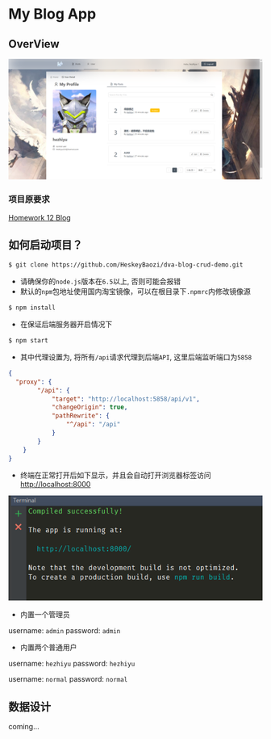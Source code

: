 # My Blog App

## OverView

![overview1](./readme_img/005.png)

### 项目原要求

[Homework 12 Blog](http://my.ss.sysu.edu.cn/wiki/display/WEB/Homework+12+Blog)

## 如何启动项目？

```bash
$ git clone https://github.com/HeskeyBaozi/dva-blog-crud-demo.git
```

- 请确保你的`node.js`版本在`6.5`以上, 否则可能会报错
- 默认的`npm`包地址使用国内淘宝镜像，可以在根目录下`.npmrc`内修改镜像源

```bash
$ npm install
```

- 在保证后端服务器开启情况下
```bash
$ npm start
```

- 其中代理设置为, 将所有`/api`请求代理到后端`API`, 这里后端监听端口为`5858`
```json
{
  "proxy": {
        "/api": {
            "target": "http://localhost:5858/api/v1",
            "changeOrigin": true,
            "pathRewrite": {
                "^/api": "/api"
            }
        }
    }
}
```

- 终端在正常打开后如下显示，并且会自动打开浏览器标签访问 [http://localhost:8000](http://localhost:8000)

![compile](./readme_img/compile.png)

- 内置一个管理员

username: `admin` password: `admin`

- 内置两个普通用户

username: `hezhiyu` password: `hezhiyu`

username: `normal` password: `normal`

## 数据设计

coming...